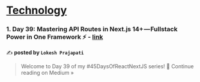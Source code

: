 
<h1><a href=https://medium.com/tag/technology/recommended target="_blank" rel="noopener noreferrer">Technology</a></h1>
<h3>1. Day 39: Mastering API Routes in Next.js 14+ — Fullstack Power in One Framework ⚡ - <a href="https://lokesh-prajapati.medium.com/day-39-mastering-api-routes-in-next-js-14-fullstack-power-in-one-framework-3f6c9235bae7?source=rss------technology-5" target="_blank" rel="noopener noreferrer">link</a></h3>

✍️ **posted by `Lokesh Prajapati`**

<blockquote>Welcome to Day 39 of my #45DaysOfReactNextJS series! 🚀
Continue reading on Medium »</blockquote>

